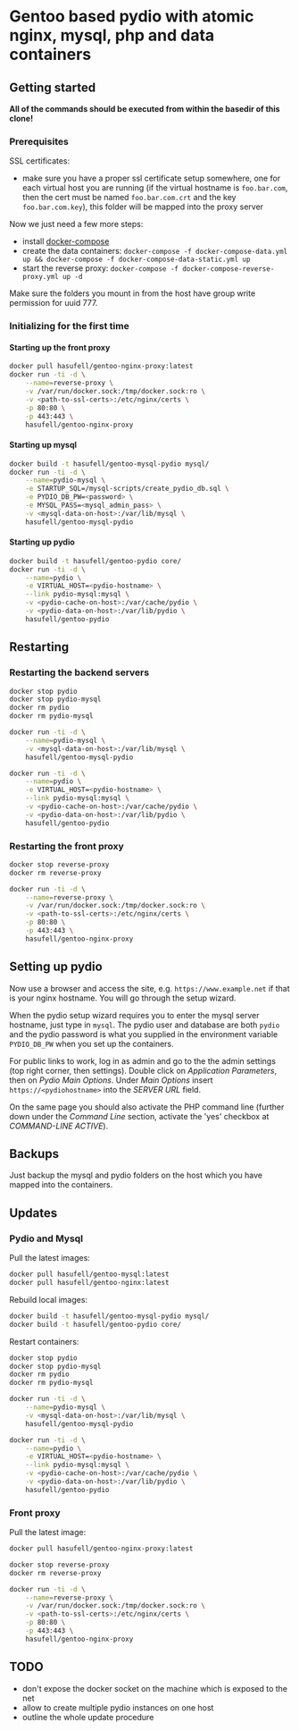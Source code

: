 # Gentoo based pydio with atomic nginx, mysql, php and data containers

## Getting started

__All of the commands should be executed from within the basedir
of this clone!__

### Prerequisites

SSL certificates:
* make sure you have a proper ssl certificate setup somewhere, one for each virtual host you are running (if the virtual hostname is `foo.bar.com`, then the cert must be named `foo.bar.com.crt` and the key `foo.bar.com.key`), this folder will be mapped into the proxy server

Now we just need a few more steps:
* install [docker-compose](https://docs.docker.com/compose/install/)
* create the data containers: `docker-compose -f docker-compose-data.yml up && docker-compose -f docker-compose-data-static.yml up`
* start the reverse proxy: `docker-compose -f docker-compose-reverse-proxy.yml up -d`

Make sure the folders you mount in from the host have group write permission
for uuid 777.

### Initializing for the first time

#### Starting up the front proxy
```sh
docker pull hasufell/gentoo-nginx-proxy:latest
docker run -ti -d \
	--name=reverse-proxy \
	-v /var/run/docker.sock:/tmp/docker.sock:ro \
	-v <path-to-ssl-certs>:/etc/nginx/certs \
	-p 80:80 \
	-p 443:443 \
	hasufell/gentoo-nginx-proxy
```

#### Starting up mysql
```sh
docker build -t hasufell/gentoo-mysql-pydio mysql/
docker run -ti -d \
	--name=pydio-mysql \
	-e STARTUP_SQL=/mysql-scripts/create_pydio_db.sql \
	-e PYDIO_DB_PW=<password> \
	-e MYSQL_PASS=<mysql_admin_pass> \
	-v <mysql-data-on-host>:/var/lib/mysql \
	hasufell/gentoo-mysql-pydio
```

#### Starting up pydio
```sh
docker build -t hasufell/gentoo-pydio core/
docker run -ti -d \
	--name=pydio \
	-e VIRTUAL_HOST=<pydio-hostname> \
	--link pydio-mysql:mysql \
	-v <pydio-cache-on-host>:/var/cache/pydio \
	-v <pydio-data-on-host>:/var/lib/pydio \
	hasufell/gentoo-pydio
```

## Restarting

### Restarting the backend servers
```sh
docker stop pydio
docker stop pydio-mysql
docker rm pydio
docker rm pydio-mysql

docker run -ti -d \
	--name=pydio-mysql \
	-v <mysql-data-on-host>:/var/lib/mysql \
	hasufell/gentoo-mysql-pydio

docker run -ti -d \
	--name=pydio \
	-e VIRTUAL_HOST=<pydio-hostname> \
	--link pydio-mysql:mysql \
	-v <pydio-cache-on-host>:/var/cache/pydio \
	-v <pydio-data-on-host>:/var/lib/pydio \
	hasufell/gentoo-pydio
```

### Restarting the front proxy
```sh
docker stop reverse-proxy
docker rm reverse-proxy

docker run -ti -d \
	--name=reverse-proxy \
	-v /var/run/docker.sock:/tmp/docker.sock:ro \
	-v <path-to-ssl-certs>:/etc/nginx/certs \
	-p 80:80 \
	-p 443:443 \
	hasufell/gentoo-nginx-proxy
```

## Setting up pydio

Now use a browser and access the site, e.g. `https://www.example.net` if
that is your nginx hostname. You will go through the setup wizard.

When the pydio setup wizard requires you to enter the mysql server hostname,
just type in `mysql`. The pydio user and database are both `pydio` and the
pydio password is what you supplied in the environment variable `PYDIO_DB_PW`
when you set up the containers.

For public links to work, log in as admin and go to the the admin settings
(top right corner, then settings). Double click on _Application Parameters_,
then on _Pydio Main Options_. Under _Main Options_ insert `https://<pydiohostname>`
into the _SERVER URL_ field.

On the same page you should also activate the PHP command line (further down
under the _Command Line_ section, activate the 'yes' checkbox at
_COMMAND-LINE ACTIVE_).

## Backups

Just backup the mysql and pydio folders on the host which you have
mapped into the containers.

## Updates

### Pydio and Mysql

Pull the latest images:
```sh
docker pull hasufell/gentoo-mysql:latest
docker pull hasufell/gentoo-nginx:latest
```

Rebuild local images:
```sh
docker build -t hasufell/gentoo-mysql-pydio mysql/
docker build -t hasufell/gentoo-pydio core/
```

Restart containers:
```sh
docker stop pydio
docker stop pydio-mysql
docker rm pydio
docker rm pydio-mysql

docker run -ti -d \
	--name=pydio-mysql \
	-v <mysql-data-on-host>:/var/lib/mysql \
	hasufell/gentoo-mysql-pydio

docker run -ti -d \
	--name=pydio \
	-e VIRTUAL_HOST=<pydio-hostname> \
	--link pydio-mysql:mysql \
	-v <pydio-cache-on-host>:/var/cache/pydio \
	-v <pydio-data-on-host>:/var/lib/pydio \
	hasufell/gentoo-pydio
```

### Front proxy

Pull the latest image:
```sh
docker pull hasufell/gentoo-nginx-proxy:latest
```

```sh
docker stop reverse-proxy
docker rm reverse-proxy

docker run -ti -d \
	--name=reverse-proxy \
	-v /var/run/docker.sock:/tmp/docker.sock:ro \
	-v <path-to-ssl-certs>:/etc/nginx/certs \
	-p 80:80 \
	-p 443:443 \
	hasufell/gentoo-nginx-proxy
```

## TODO
* don't expose the docker socket on the machine which is exposed to the net
* allow to create multiple pydio instances on one host
* outline the whole update procedure
